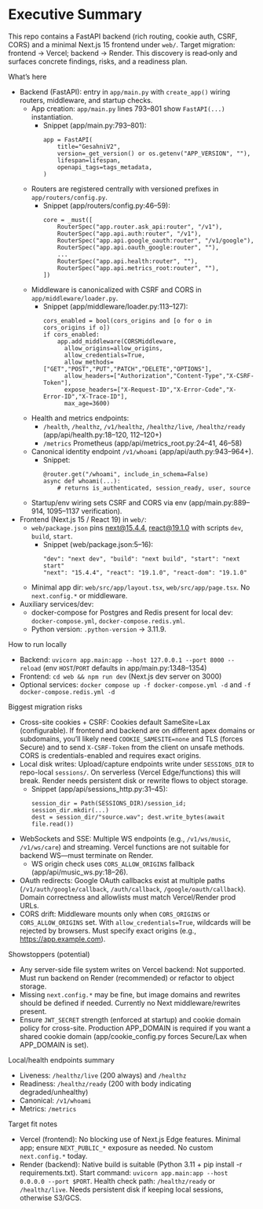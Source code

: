 # Executive Summary

This repo contains a FastAPI backend (rich routing, cookie auth, CSRF, CORS) and a minimal Next.js 15 frontend under `web/`. Target migration: frontend → Vercel; backend → Render. This discovery is read‑only and surfaces concrete findings, risks, and a readiness plan.

What’s here
- Backend (FastAPI): entry in `app/main.py` with `create_app()` wiring routers, middleware, and startup checks.
  - App creation: `app/main.py` lines 793–801 show `FastAPI(...)` instantiation.
    - Snippet (app/main.py:793–801):
      ```
      app = FastAPI(
          title="GesahniV2",
          version=_get_version() or os.getenv("APP_VERSION", ""),
          lifespan=lifespan,
          openapi_tags=tags_metadata,
      )
      ```
  - Routers are registered centrally with versioned prefixes in `app/routers/config.py`.
    - Snippet (app/routers/config.py:46–59):
      ```
      core = _must([
          RouterSpec("app.router.ask_api:router", "/v1"),
          RouterSpec("app.api.auth:router", "/v1"),
          RouterSpec("app.api.google_oauth:router", "/v1/google"),
          RouterSpec("app.api.oauth_google:router", ""),
          ...
          RouterSpec("app.api.health:router", ""),
          RouterSpec("app.api.metrics_root:router", ""),
      ])
      ```
  - Middleware is canonicalized with CSRF and CORS in `app/middleware/loader.py`.
    - Snippet (app/middleware/loader.py:113–127):
      ```
      cors_enabled = bool(cors_origins and [o for o in cors_origins if o])
      if cors_enabled:
          app.add_middleware(CORSMiddleware,
            allow_origins=allow_origins,
            allow_credentials=True,
            allow_methods=["GET","POST","PUT","PATCH","DELETE","OPTIONS"],
            allow_headers=["Authorization","Content-Type","X-CSRF-Token"],
            expose_headers=["X-Request-ID","X-Error-Code","X-Error-ID","X-Trace-ID"],
            max_age=3600)
      ```
  - Health and metrics endpoints:
    - `/health`, `/healthz`, `/v1/healthz`, `/healthz/live`, `/healthz/ready` (app/api/health.py:18–120, 112–120+)
    - `/metrics` Prometheus (app/api/metrics_root.py:24–41, 46–58)
  - Canonical identity endpoint `/v1/whoami` (app/api/auth.py:943–964+).
    - Snippet:
      ```
      @router.get("/whoami", include_in_schema=False)
      async def whoami(...):
          # returns is_authenticated, session_ready, user, source
      ```
  - Startup/env wiring sets CSRF and CORS via env (app/main.py:889–914, 1095–1137 verification).
- Frontend (Next.js 15 / React 19) in `web/`:
  - `web/package.json` pins next@15.4.4, react@19.1.0 with scripts `dev`, `build`, `start`.
    - Snippet (web/package.json:5–16):
      ```
      "dev": "next dev", "build": "next build", "start": "next start"
      "next": "15.4.4", "react": "19.1.0", "react-dom": "19.1.0"
      ```
  - Minimal app dir: `web/src/app/layout.tsx`, `web/src/app/page.tsx`. No `next.config.*` or middleware.
- Auxiliary services/dev:
  - docker-compose for Postgres and Redis present for local dev: `docker-compose.yml`, `docker-compose.redis.yml`.
  - Python version: `.python-version` → 3.11.9.

How to run locally
- Backend: `uvicorn app.main:app --host 127.0.0.1 --port 8000 --reload` (env `HOST`/`PORT` defaults in app/main.py:1348–1354)
- Frontend: `cd web && npm run dev` (Next.js dev server on 3000)
- Optional services: `docker compose up -f docker-compose.yml -d` and `-f docker-compose.redis.yml -d`

Biggest migration risks
- Cross-site cookies + CSRF: Cookies default SameSite=Lax (configurable). If frontend and backend are on different apex domains or subdomains, you’ll likely need `COOKIE_SAMESITE=none` and TLS (forces Secure) and to send `X-CSRF-Token` from the client on unsafe methods. CORS is credentials-enabled and requires exact origins.
- Local disk writes: Upload/capture endpoints write under `SESSIONS_DIR` to repo-local `sessions/`. On serverless (Vercel Edge/functions) this will break. Render needs persistent disk or rewrite flows to object storage.
  - Snippet (app/api/sessions_http.py:31–45):
    ```
    session_dir = Path(SESSIONS_DIR)/session_id; session_dir.mkdir(...)
    dest = session_dir/"source.wav"; dest.write_bytes(await file.read())
    ```
- WebSockets and SSE: Multiple WS endpoints (e.g., `/v1/ws/music`, `/v1/ws/care`) and streaming. Vercel functions are not suitable for backend WS—must terminate on Render.
  - WS origin check uses `CORS_ALLOW_ORIGINS` fallback (app/api/music_ws.py:18–26).
- OAuth redirects: Google OAuth callbacks exist at multiple paths (`/v1/auth/google/callback`, `/auth/callback`, `/google/oauth/callback`). Domain correctness and allowlists must match Vercel/Render prod URLs.
- CORS drift: Middleware mounts only when `CORS_ORIGINS` or `CORS_ALLOW_ORIGINS` set. With `allow_credentials=True`, wildcards will be rejected by browsers. Must specify exact origins (e.g., https://app.example.com).

Showstoppers (potential)
- Any server-side file system writes on Vercel backend: Not supported. Must run backend on Render (recommended) or refactor to object storage.
- Missing `next.config.*` may be fine, but image domains and rewrites should be defined if needed. Currently no Next middleware/rewrites present.
- Ensure `JWT_SECRET` strength (enforced at startup) and cookie domain policy for cross-site. Production APP_DOMAIN is required if you want a shared cookie domain (app/cookie_config.py forces Secure/Lax when APP_DOMAIN is set).

Local/health endpoints summary
- Liveness: `/healthz/live` (200 always) and `/healthz`
- Readiness: `/healthz/ready` (200 with body indicating degraded/unhealthy)
- Canonical: `/v1/whoami`
- Metrics: `/metrics`

Target fit notes
- Vercel (frontend): No blocking use of Next.js Edge features. Minimal app; ensure `NEXT_PUBLIC_*` exposure as needed. No custom `next.config.*` today.
- Render (backend): Native build is suitable (Python 3.11 + pip install -r requirements.txt). Start command: `uvicorn app.main:app --host 0.0.0.0 --port $PORT`. Health check path: `/healthz/ready` or `/healthz/live`. Needs persistent disk if keeping local sessions, otherwise S3/GCS.
